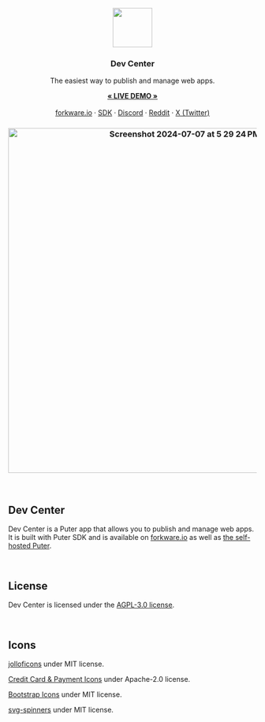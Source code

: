<p align="center">
<img src="https://github.com/HeyPuter/dev-center/assets/1715019/37ef2e5d-a685-4381-92da-8a4e18378b09"  align="center" width="80" height="80">
</p>

<h3 align="center">Dev Center</h3>
<p align="center">The easiest way to publish and manage web apps.</p>

<p align="center">
    <a href="https://forkware.io/app/dev-center"><strong>« LIVE DEMO »</strong></a>
    <br />
    <br />
    <a href="https://forkware.io">forkware.io</a>
    ·
    <a href="https://docs.forkware.io" target="_blank">SDK</a>
    ·
    <a href="https://discord.com/invite/PQcx7Teh8u">Discord</a>
    ·
    <a href="https://reddit.com/r/puter">Reddit</a>
    ·
    <a href="https://twitter.com/HeyPuter">X (Twitter)</a>
</p>


<h3 align="center"><img width="700" alt="Screenshot 2024-07-07 at 5 29 24 PM" src="https://github.com/HeyPuter/dev-center/assets/1715019/0c798e49-7727-46f3-ad7e-3d7f183641be"></h3>

<br>


## Dev Center

Dev Center is a Puter app that allows you to publish and manage web apps. It is built with Puter SDK and is available on [forkware.io](https://forkware.io/app/dev-center) as well as [the self-hosted Puter](https://forkware.io/).

<br>

## License

Dev Center is licensed under the [AGPL-3.0 license](./LICENSE.txt).


<br>

## Icons

[jolloficons](https://github.com/gbmillz/jolloficons) under MIT license.

[Credit Card & Payment Icons](https://github.com/aaronfagan/svg-credit-card-payment-icons) under Apache-2.0 license.

[Bootstrap Icons](https://icons.getbootstrap.com/) under MIT license.

[svg-spinners](https://github.com/n3r4zzurr0/svg-spinners) under MIT license.

